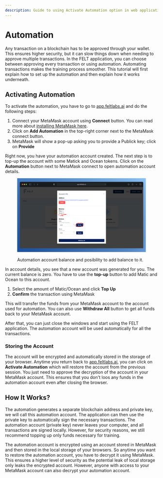 ```yaml
---
description: Guide to using Activate Automation option in web application.
---
```


# Automation

Any transaction on a blockchain has to be approved through your wallet. This ensures higher security, but it can slow things down when needing to approve multiple transactions. In the FELT application, you can choose between approving every transaction or using automation. Automating transactions makes the training process smoother. This tutorial will first explain how to set up the automation and then explain how it works underneath.

## Activating Automation

To activate the automation, you have to go to [app.feltlabs.ai](https://app.feltlabs.ai/) and do the following steps:

1. Connect your MetaMask account using **Connect** button. You can read more about [installing MetaMask here](https://metamask.io/download).
2. Click on **Add Automation** in the top-right corner next to the MetaMask connect button.
3. MetaMask will show a pop-up asking you to provide a Publick key; click on **Provide**

Right now, you have your automation account created. The next step is to top-up the account with some Matick and Ocean tokens. Click on the **Automation** button next to MetaMask connect to open automation account details.

<figure><img src="../.gitbook/assets/image (9).png" alt=""><figcaption><p>Automation account balance and posibility to add balance to it.</p></figcaption></figure>

In account details, you see that a new account was generated for you. The current balance is zero. You have to use the **top-up** button to add Matic and Ocean to this account.

1. Select the amount of Matic/Ocean and click **Top Up**
2. **Confirm** the transaction using MetaMask

This will transfer the funds from your MetaMask account to the account used for automation. You can also use **Withdraw All** button to get all funds back to your MetaMask account.

After that, you can just close the windows and start using the FELT application. The automation account will be used automatically for all the transactions.

### Storing the Account

The account will be encrypted and automatically stored in the storage of your browser. Anytime you return back to [app.feltlabs.ai](https://app.feltlabs.ai/), you can click on **Activate Automation** which will restore the account from the previous session. You just need to approve the decryption of the account in your MetaMask account. This ensures that you don't loos any funds in the automation account even after closing the browser.

## How It Works?

The automation generates a separate blockchain address and private key, we will call this automation account. The application can then use the private key to automatically sign the necessary transactions. The automation account (private key) never leaves your computer, and all transactions are signed locally. However, for security reasons, we still recommend topping up only funds necessary for training.

The automation account is encrypted using an account stored in MetaMask and then stored in the local storage of your browsers. So anytime you want to restore the automation account, you have to decrypt it using MetaMask. This ensures a higher level of security as the potential leak of local storage only leaks the encrypted account. However, anyone with access to your MetaMask account can also decrypt your automation account.

